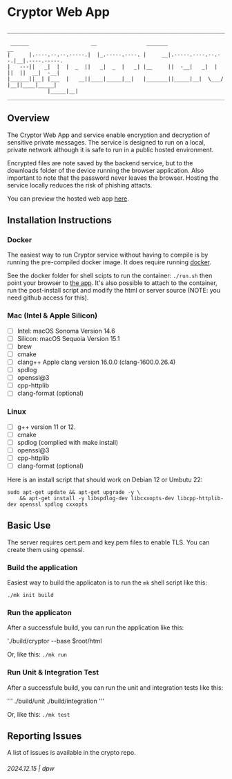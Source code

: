 # Cryptor Web App

```
_______________________________________________________________________________________

 ______                    __                _______                    __
|      |.----.--.--.-----.|  |_.-----.----. |     __|.-----.----.--.--.|__|.----.-----.
|   ---||   _|  |  |  _  ||   _|  _  |   _| |__     ||  -__|   _|  |  ||  ||  __|  -__|
|______||__| |___  |   __||____|_____|__|   |_______||_____|__|  \___/ |__||____|_____|
             |_____|__|
_______________________________________________________________________________________
```

## Overview

The Cryptor Web App and service enable encryption and decryption of sensitive private messages.  The service is 
designed to run on a local, private network although it is safe to run in a public hosted environment.  

Encrypted files are note saved by the backend service, but to the downloads folder of the device running the 
browser application.  Also important to note that the password never leaves the browser.  Hosting the service
locally reduces the risk of phishing attacts.

You can preview the hosted web app [here](https://darrylwest.github.io/cryptor/).

## Installation Instructions

### Docker

The easiest way to run Cryptor service without having to compile is by running the pre-compiled docker image.  It
does require running [docker](https://hub.docker.com/).

See the docker folder for shell scipts to run the container: `./run.sh` then point your browser to [the app](https://localhost:29200).
It's also possible to attach to the container, run the post-install script and modify the html or server source (NOTE: you need github access for this).


### Mac (Intel & Apple Silicon)

* [ ] Intel: macOS Sonoma Version 14.6
* [ ] Silicon: macOS Sequoia Version 15.1
* [ ] brew
* [ ] cmake
* [ ] clang++ Apple clang version 16.0.0 (clang-1600.0.26.4)
* [ ] spdlog
* [ ] openssl@3
* [ ] cpp-httplib
* [ ] clang-format (optional)

### Linux

* [ ] g++ version 11 or 12.
* [ ] cmake
* [ ] spdlog (complied with make install)
* [ ] openssl@3
* [ ] cpp-httplib
* [ ] clang-format (optional)

Here is an install script that should work on Debian 12 or Umbutu 22:

```
sudo apt-get update && apt-get upgrade -y \
    && apt-get install -y libspdlog-dev libcxxopts-dev libcpp-httplib-dev openssl spdlog cxxopts
```

## Basic Use

The server requires cert.pem and key.pem files to enable TLS.  You can create them using openssl.

### Build the application

Easiest way to build the applicaton is to run the `mk` shell script like this:

`./mk init build`

### Run the applicaton

After a successfule build, you can run the application like this:

'./build/cryptor --base $root/html

Or, like this: `./mk run`

### Run Unit & Integration Test

After a successfule build, you can run the unit and integration tests like this:

'''
./build/unit
./build/integration
'''

Or, like this: `./mk test`

## Reporting Issues

A list of issues is available in the crypto repo.

###### 2024.12.15 | dpw
